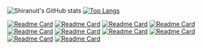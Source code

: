 ![Shiranuit's GitHub stats](https://github-readme-stats.vercel.app/api?username=Shiranuit&count_private=true&show_icons=true&theme=algolia&include_all_commits=true)
[![Top Langs](https://github-readme-stats.vercel.app/api/top-langs/?username=Shiranuit&layout=compact&langs_count=10)](https://github.com/Shiranuit/)

[![Readme Card](https://github-readme-stats.vercel.app/api/pin/?username=kuzzleio&repo=kuzzle)](https://github.com/kuzzleio/kuzzle)
[![Readme Card](https://github-readme-stats.vercel.app/api/pin/?username=Shiranuit&repo=Lycanite)](https://github.com/LycaniteGroup/Lycanite)
[![Readme Card](https://github-readme-stats.vercel.app/api/pin/?username=kuzzleio&repo=sdk-javascript)](https://github.com/kuzzleio/sdk-javascript)
[![Readme Card](https://github-readme-stats.vercel.app/api/pin/?username=shiranuit&repo=node-segfault-handler)](https://github.com/shiranuit/node-segfault-handler)
[![Readme Card](https://github-readme-stats.vercel.app/api/pin/?username=kuzzleio&repo=sdk-dart)](https://github.com/kuzzleio/sdk-dart)
[![Readme Card](https://github-readme-stats.vercel.app/api/pin/?username=Shiranuit&repo=ECS)](https://github.com/Shiranuit/ECS)
[![Readme Card](https://github-readme-stats.vercel.app/api/pin/?username=Shiranuit&repo=ByteBuffer)](https://github.com/Shiranuit/ByteBuffer)
[![Readme Card](https://github-readme-stats.vercel.app/api/pin/?username=Shiranuit&repo=RType)](https://github.com/Shiranuit/RType)
[![Readme Card](https://github-readme-stats.vercel.app/api/pin/?username=Shiranuit&repo=VoxelEngine-0)](https://github.com/Shiranuit/VoxelEngine-0)
[![Readme Card](https://github-readme-stats.vercel.app/api/pin/?username=Shiranuit&repo=LuaGS)](https://github.com/Shiranuit/LuaGS)
